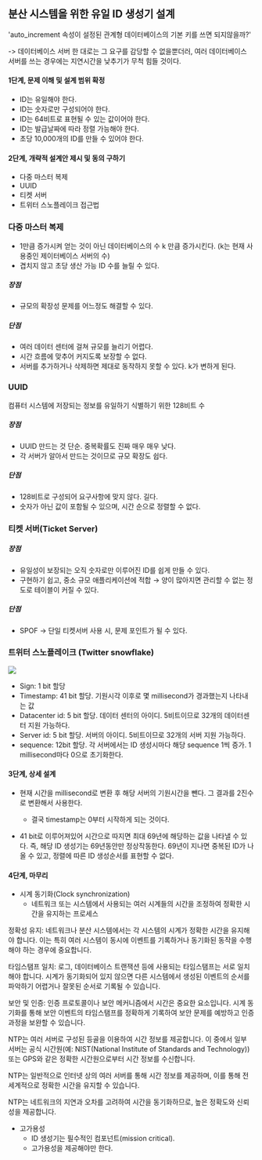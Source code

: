 ## 분산 시스템을 위한 유일 ID 생성기 설계

'auto_increment 속성이 설정된 관계형 데이터베이스의 기본 키를 쓰면 되지않을까?' 

-> 데이터베이스 서버 한 대로는 그 요구를 감당할 수 없을뿐더러, 여러 데이터베이스 서버를 쓰는 경우에는 지연시간을 낮추기가 무척 힘들 것이다.

#### 1단계, 문제 이해 및 설계 범위 확정

- ID는 유일해야 한다.
- ID는 숫자로만 구성되어야 한다.
- ID는 64비트로 표현될 수 있는 값이어야 한다.
- ID는 발급날짜에 따라 정렬 가능해야 한다.
- 초당 10,000개의 ID를 만들 수 있어야 한다.

#### 2단계, 개략적 설계안 제시 및 동의 구하기

- 다중 마스터 복제
- UUID
- 티켓 서버
- 트위터 스노플레이크 접근법

### 다중 마스터 복제
- 1만큼 증가시켜 얻는 것이 아닌 데이터베이스의 수 k 만큼 증가시킨다. (k는 현재 사용중인 제이터베이스 서버의 수)
- 겹치지 않고 초당 생산 가능 ID 수를 늘릴 수 있다.
##### 장점
- 규모의 확장성 문제를 어느정도 해결할 수 있다.
##### 단점
- 여러 데이터 센터에 걸쳐 규모를 늘리기 어렵다.
- 시간 흐름에 맞추어 커지도록 보장할 수 없다.
- 서버를 추가하거나 삭제하면 제대로 동작하지 못할 수 있다. k가 변하게 된다.

### UUID
컴퓨터 시스템에 저장되는 정보를 유일하기 식별하기 위한 128비트 수

##### 장점
- UUID 만드는 것 단순. 중복확률도 진짜 매우 매우 낮다.
- 각 서버가 알아서 만드는 것이므로 규모 확장도 쉽다.
##### 단점
- 128비트로 구성되어 요구사항에 맞지 않다. 길다.
- 숫자가 아닌 값이 포함될 수 있으며, 시간 순으로 정렬할 수 없다.

### 티켓 서버(Ticket Server)

##### 장점
- 유일성이 보장되는 오직 숫자로만 이루어진 ID를 쉽게 만들 수 있다.
- 구현하기 쉽고, 중소 규모 애플리케이션에 적합 → 양이 많아지면 관리할 수 없는 정도로 테이블이 커질 수 있다.
##### 단점
- SPOF → 단일 티켓서버 사용 시, 문제 포인트가 될 수 있다.

### 트위터 스노플레이크 (Twitter snowflake)

<img src="images/minjoo/twitter.png">

- Sign: 1 bit 할당
- Timestamp: 41 bit 할당. 기원시각 이후로 몇 millisecond가 경과했는지 나타내는 값
- Datacenter id: 5 bit 할당. 데이터 센터의 아이디. 5비트이므로 32개의 데이터센터 지원 가능하다.
- Server id: 5 bit 할당. 서버의 아이디. 5비트이므로 32개의 서버 지원 가능하다.
- sequence: 12bit 할당. 각 서버에서는 ID 생성시마다 해당 sequence 1씩 증가. 1 millisecond마다 0으로 초기화한다.

#### 3단계, 상세 설계



- 현재 시간을 millisecond로 변환 후 해당 서버의 기원시간을 뺀다. 그 결과를 2진수로 변환해서 사용한다.

  - 결국 timestamp는 0부터 시작하게 되는 것이다.

- 41 bit로 이루어져있어 시간으로 따지면 최대 69년에 해당하는 값을 나타낼 수 있다. 즉, 해당 ID 생성기는 69년동안만 정상작동한다. 69년이 지나면 중복된 ID가 나올 수 있고, 정렬에 따른 ID 생성순서를 표현할 수 없다.

#### 4단계, 마무리

- 시계 동기화(Clock synchronization)
  - 네트워크 또는 시스템에서 사용되는 여러 시계들의 시간을 조정하여 정확한 시간을 유지하는 프로세스

정확성 유지: 네트워크나 분산 시스템에서는 각 시스템의 시계가 정확한 시간을 유지해야 합니다. 이는 특히 여러 시스템이 동시에 이벤트를 기록하거나 동기화된 동작을 수행해야 하는 경우에 중요합니다.

타임스탬프 일치: 로그, 데이터베이스 트랜잭션 등에 사용되는 타임스탬프는 서로 일치해야 합니다. 시계가 동기화되어 있지 않으면 다른 시스템에서 생성된 이벤트의 순서를 파악하기 어렵거나 잘못된 순서로 기록될 수 있습니다.

보안 및 인증: 인증 프로토콜이나 보안 메커니즘에서 시간은 중요한 요소입니다. 시계 동기화를 통해 보안 이벤트의 타임스탬프를 정확하게 기록하여 보안 문제를 예방하고 인증 과정을 보완할 수 있습니다.

NTP는 여러 서버로 구성된 등골을 이용하여 시간 정보를 제공합니다. 이 중에서 일부 서버는 공식 시간원(예: NIST(National Institute of Standards and Technology)) 또는 GPS와 같은 정확한 시간원으로부터 시간 정보를 수신합니다. 

NTP는 일반적으로 인터넷 상의 여러 서버를 통해 시간 정보를 제공하며, 이를 통해 전 세계적으로 정확한 시간을 유지할 수 있습니다.

NTP는 네트워크의 지연과 오차를 고려하여 시간을 동기화하므로, 높은 정확도와 신뢰성을 제공합니다.
- 고가용성
  - ID 생성기는 필수적인 컴포넌트(mission critical).
  - 고가용성을 제공해야만 한다.
